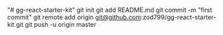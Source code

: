 "# gg-react-starter-kit"  git init git add README.md git commit -m "first commit" git remote add origin git@github.com:zod799/gg-react-starter-kit.git git push -u origin master
